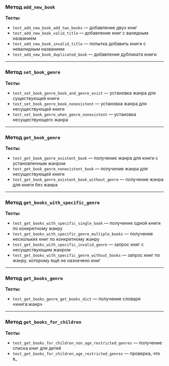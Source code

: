 ### Метод `add_new_book`

**Тесты:**
- `test_add_new_book_add_two_books` — добавление двух книг  
- `test_add_new_book_valid_title` — добавление книг с валидным названием  
- `test_add_new_book_invalid_title` — попытка добавить книги с невалидным названием  
- `test_add_new_book_duplicated_book` — добавление дубликата книги  

---

### Метод `set_book_genre`

**Тесты:**
- `test_set_book_genre_book_and_genre_exist` — установка жанра для существующей книги  
- `test_set_book_genre_book_nonexistent` — установка жанра для несуществующей книги  
- `test_set_book_genre_when_genre_nonexistent` — установка несуществующего жанра  

---

### Метод `get_book_genre`

**Тесты:**
- `test_get_book_genre_existent_book` — получение жанра для книги с установленным жанром  
- `test_get_book_genre_nonexistent_book` — получение жанра для несуществующей книги  
- `test_get_book_genre_existent_book_without_genre` — получение жанра для книги без жанра  

---

### Метод `get_books_with_specific_genre`

**Тесты:**
- `test_get_books_with_specific_single_book` — получение одной книги по конкретному жанру  
- `test_get_books_with_specific_genre_multiple_books` — получение нескольких книг по конкретному жанру  
- `test_get_books_with_specific_invalid_genre` — запрос книг с несуществующим жанром  
- `test_get_books_with_specific_genre_without_books` — запрос книг по жанру, которому ещё не назначено книг  

---

### Метод `get_books_genre`

**Тесты:**
- `test_get_books_genre_get_books_dict` — получение словаря «книга:жанр»  

---

### Метод `get_books_for_children`

**Тесты:**
- `test_get_books_for_children_non_age_restricted_genres` — получение списка книг для детей  
- `test_get_books_for_children_age_restricted_genres` — проверка, что в_
